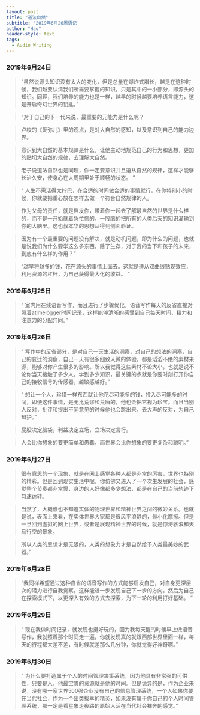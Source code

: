 ```yaml
---
layout: post
title: "道法自然"
subtitle: '2019年6月26周语记'
author: "Hao"
header-style: text
tags:
  - Audio Writing
---
```


### 2019年6月24日
> “虽然说源头知识没有太大的变化，但是总量在爆炸式增长，越是在这种时候，我们越要认清我们所需要掌握的知识，只是其中的一小部分，即源头的知识。同理，我们培养的能力也是一样，越早的时候越要培养语言能力，这是开启奇幻世界的钥匙。”

>“对于自己的下一代来说，最重要的元能力是什么呢？

>卢梭的《爱弥儿》里的观点，是对大自然的感知，以及意识到自己的能力边界。

>意识到大自然的基本规律是什么，让他主动地规范自己的行为和思想，更加的贴切大自然的规律，去理解大自然。

>老子说道法自然也是同理，你一定要意识并且遵从自然的规律，这样才能够长治久安，使身心在大周期里处于顺畅的状态。 ”

>“ 人生不需活得太拧巴，在合适的时间做合适的事情就行，在你特别小的时候，你就要把重心放在怎样去做一个符合自然规律的人。

>作为父母的责任，就是启发你，带着你一起去了解最自然的世界是什么样的，而不是一开始就着急忙慌的，一股脑的把所有的人类后天的知识灌输到你的大脑里。这也叔本华的思想从得到侧面验证。

>因为有一个最重要的问题没有解决，就是动机问题，即为什么的问题，也就是说我们为什么要学这么多东西，除了生存，对于我的当下和孩子的未来，到底有什么样的作用？”

>“越早将越多的钱，花在源头的事情上面去。这就是遵从双曲线贴现效应，利用资源的杠杆，为自己获得最大化的收益。 ”
### 2019年6月25日
>“ 室内用在线语音写作，而且进行了步骤优化，语音写作每天的反省直接对照着atimelogger时间记录，这样能够清晰的感受到自己每天时间、精力和注意力的分配异同。”
### 2019年6月26日
>“ 写作中的反省部分，是对自己一天生活的洞察，对自己的想法的洞察，自己的变迁的洞察，自己一天有很多细致入微的体验，都是滔滔不绝的素材来源，能够对你产生很多的影响。所以我觉得这些素材不论大小，也就是说不论你当天接触了多少人，学到多少知识，最关键的点就是你要时刻打开你自己的接收信号的传感器，越敏感越好。”

>“ 想让一个人，珍惜一样东西就让他花尽可能多的钱，投入尽可能多的时间，即便这件事情，是无比荒谬和荒唐的，他也会把它视为珍宝。而且当别人反对，批评和提出不同意见的时候他也会跳出来，去大声的反对，为自己辩护。”

> 屁股决定脑袋，利益决定立场，立场决定言行。

>人会比你想象的要更简单和愚蠢，而世界会比你想象的要更复杂和聪明。”
### 2019年6月27日
>很有意思的一个现象，就是在网上感觉各种人都是非常的厉害，世界也特别的精彩。但是回到现实生活中呢，你仿佛又进入了一个次生发展的社会，感觉整个节奏都非常慢，身边的人好像都多少想法，都是在自己的当前轨迹下匀速运转。

>当然了，大概谁也不知道实体的物理世界和精神世界之间的微妙关系。也就是说，表面上来看，在实体世界大家都是很风平浪静的，最小化摩擦。但是一旦回到虚拟的网上世界，或者是展现精神世界的时候，就是惊涛骇浪和天马行空的景象。

>所以人类的思想才是无限的，人类的想象力才是自然给予人类最美妙的武器。”
### 2019年6月28日
>“我同样希望通过这种自省的语音写作的方式能够启发自己，对自身更深层次的潜力进行自我觉察。这样能进一步发现自己下一步的方向。然后为自己在探索模式下，以更深入有效的方式去探索，为下一轮的利用打好基础。 ”
### 2019年6月29日
>“ 现在我做时间记录，就发现也挺好玩的，因为我每天醒的时候早上做语音写作，我就照着那个时间走一遍，你就发现真的就跟西部世界里面一样，每天的行程都大差不差，有时候就差那么几分钟，你就觉得好神奇啊。”
### 2019年6月30日
>“ 为什么要打造属于个人的时间管理决策系统，因为他具有非常强的可供性，只要是人，他最宝贵的资源就是他的时间。但是诡异的是，作为企业来说，没有哪一家世界500强企业没有自己的信息管理系统，一个人如果你要在当代社会，作为一个出类拔萃的精英，如果没有属于你自己的个人时间管理系统，那一定是看星象走夜路的原始人活在当代社会裸奔的感觉。”